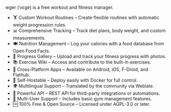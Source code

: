 wger (ˈvɛɡɐ) is a free workout and fitness manager.

- 🏋️ Custom Workout Routines – Create flexible routines with automatic weight progression rules.
- 📊 Comprehensive Tracking – Track diet plans, body weight, and custom measurements.
- 🍽️ Nutrition Management – Log your calories with a food database from Open Food Facts.
- 📸 Progress Gallery – Upload and track your fitness progress with photos.
- 📚 Exercise Wiki – Access and contribute to the built-in exercises.
- 📱 Cross-Platform Apps – Available on Android, iOS, F-Droid, and Flathub.
- 🐳 Self-Hostable – Deploy easily with Docker for full control.
- 🌍 Multilingual Support – Translated by the community via Weblate.
- 🔗 Powerful API – REST API for third-party integrations or automations.
- 👥 Multi-User Support – Includes basic gym management features.
- 🆓 100% Free & Open Source – Licensed under AGPL-3.0 or later.
